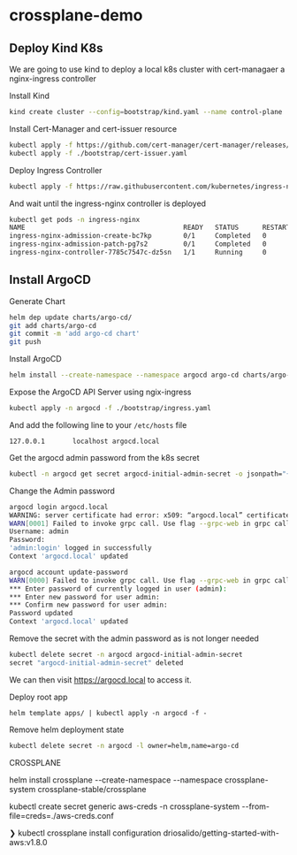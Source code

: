 # crossplane-demo

## Deploy Kind K8s 

We are going to use kind to deploy a local k8s cluster with cert-managaer a nginx-ingress controller

Install Kind

```sh 
kind create cluster --config=bootstrap/kind.yaml --name control-plane
```

Install Cert-Manager and cert-issuer resource
```sh 
kubectl apply -f https://github.com/cert-manager/cert-manager/releases/download/v1.8.0/cert-manager.yaml
kubectl apply -f ./bootstrap/cert-issuer.yaml
```

Deploy Ingress Controller
```sh
kubectl apply -f https://raw.githubusercontent.com/kubernetes/ingress-nginx/master/deploy/static/provider/kind/deploy.yaml
```

And wait until the ingress-nginx controller is deployed

```sh
kubectl get pods -n ingress-nginx
NAME                                        READY   STATUS      RESTARTS   AGE
ingress-nginx-admission-create-bc7kp        0/1     Completed   0          35s
ingress-nginx-admission-patch-pg7s2         0/1     Completed   0          35s
ingress-nginx-controller-7785c7547c-dz5sn   1/1     Running     0          35s
```

## Install ArgoCD

Generate Chart

```sh 
helm dep update charts/argo-cd/
git add charts/argo-cd
git commit -m 'add argo-cd chart'
git push
```

Install ArgoCD
```sh
helm install --create-namespace --namespace argocd argo-cd charts/argo-cd/ 
```

Expose the ArgoCD API Server using ngix-ingress
```sh
kubectl apply -n argocd -f ./bootstrap/ingress.yaml
```

And add the following line to your `/etc/hosts` file

```
127.0.0.1       localhost argocd.local
```

Get the argocd admin password from the k8s secret
```sh
kubectl -n argocd get secret argocd-initial-admin-secret -o jsonpath="{.data.password}" -n argocd | base64 -d; echo
```

Change the Admin password 
```sh
argocd login argocd.local
WARNING: server certificate had error: x509: “argocd.local” certificate is not trusted. Proceed insecurely (y/n)? y
WARN[0001] Failed to invoke grpc call. Use flag --grpc-web in grpc calls. To avoid this warning message, use flag --grpc-web.
Username: admin
Password:
'admin:login' logged in successfully
Context 'argocd.local' updated

argocd account update-password
WARN[0000] Failed to invoke grpc call. Use flag --grpc-web in grpc calls. To avoid this warning message, use flag --grpc-web.
*** Enter password of currently logged in user (admin):
*** Enter new password for user admin:
*** Confirm new password for user admin:
Password updated
Context 'argocd.local' updated

```

Remove the secret with the admin password as is not longer needed
```sh
kubectl delete secret -n argocd argocd-initial-admin-secret
secret "argocd-initial-admin-secret" deleted
```

We can then visit https://argocd.local to access it.


Deploy root app
```
helm template apps/ | kubectl apply -n argocd -f -
```

Remove helm deployment state
```sh 
kubectl delete secret -n argocd -l owner=helm,name=argo-cd
```


CROSSPLANE


helm install crossplane --create-namespace --namespace crossplane-system crossplane-stable/crossplane

kubectl create secret generic aws-creds -n crossplane-system --from-file=creds=./aws-creds.conf





❯ kubectl crossplane install configuration driosalido/getting-started-with-aws:v1.8.0

